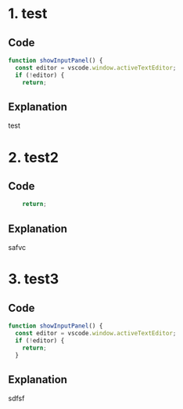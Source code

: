 # 1. test

## Code

```javascript
function showInputPanel() {
  const editor = vscode.window.activeTextEditor;
  if (!editor) {
    return;
```

## Explanation

test

# 2. test2

## Code

```javascript
    return;
```

## Explanation

safvc

# 3. test3

## Code

```javascript
function showInputPanel() {
  const editor = vscode.window.activeTextEditor;
  if (!editor) {
    return;
  }
```

## Explanation

sdfsf

